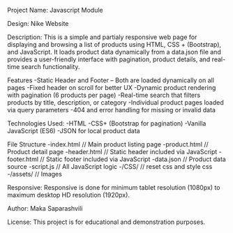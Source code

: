 Project Name: Javascript Module 

Design: Nike Website

Description:
This is a simple and partialy responsive web page for displaying and browsing a list of products using HTML, CSS + (Bootstrap), and JavaScript. It loads product data dynamically from a data.json file and provides a user-friendly interface with pagination, product details, and real-time search functionality.

Features
-Static Header and Footer – Both are loaded dynamically on all pages
-Fixed header on scroll for better UX
-Dynamic product rendering with pagination (6 products per page)
-Real-time search that filters products by title, description, or category
-Individual product pages loaded via query parameters
-404 and error handling for missing or invalid data

Technologies Used:
-HTML
-CSS+  (Bootstrap for pagination)
-Vanilla JavaScript (ES6)
-JSON for local product data

File Structure
-index.html              // Main product listing page
-product.html            // Product detail page
-header.html             // Static header included via JavaScript
-footer.html             // Static footer included via JavaScript
-data.json               // Product data source
-script.js               // All JavaScript logic
-/CSS/                   // reset css and style css
-/assets/                // Images

Responsive:
Responsive is done for minimum tablet resolution (1080px) to maximum desktop HD resolution (1920px).

Author:
Maka Saparashvili

License:
This project is for educational and demonstration purposes.
